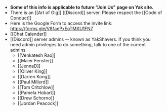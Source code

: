- __Some of this info is applicable to future "Join Us" page on Yak site.__
- There is an [[Art of Gig]] [[Discord]] server. Please respect the [[Code of Conduct]]
- Here is the Google Form to access the invite link: https://forms.gle/V81aePxEoTMXU1FN7
- [[Chat Calendar]]
- [[Discord]] server admins -- known as YakShavers. If you think you need admin privileges to do something, talk to one of the current admins.
    - [[Venkatesh Rao]]
    - [[Maier Fenster]]
    - [[JennaD]]
    - [[Oliver King]]
    - [[Darren Kong]]
    - [[Paul Millerd]]
    - [[Tom Critchlow]]
    - [[Pamela Hobart]]
    - [[Drew Schorno]]
    - [[Jordan Peacock]]
